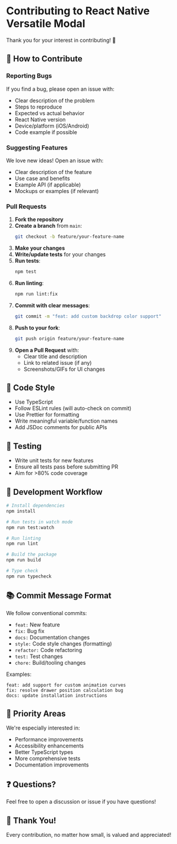 # Contributing to React Native Versatile Modal

Thank you for your interest in contributing! 🎉

## 🤝 How to Contribute

### Reporting Bugs

If you find a bug, please open an issue with:

- Clear description of the problem
- Steps to reproduce
- Expected vs actual behavior
- React Native version
- Device/platform (iOS/Android)
- Code example if possible

### Suggesting Features

We love new ideas! Open an issue with:

- Clear description of the feature
- Use case and benefits
- Example API (if applicable)
- Mockups or examples (if relevant)

### Pull Requests

1. **Fork the repository**
2. **Create a branch** from `main`:
   ```bash
   git checkout -b feature/your-feature-name
   ```
3. **Make your changes**
4. **Write/update tests** for your changes
5. **Run tests**:
   ```bash
   npm test
   ```
6. **Run linting**:
   ```bash
   npm run lint:fix
   ```
7. **Commit with clear messages**:
   ```bash
   git commit -m "feat: add custom backdrop color support"
   ```
8. **Push to your fork**:
   ```bash
   git push origin feature/your-feature-name
   ```
9. **Open a Pull Request** with:
   - Clear title and description
   - Link to related issue (if any)
   - Screenshots/GIFs for UI changes

## 📝 Code Style

- Use TypeScript
- Follow ESLint rules (will auto-check on commit)
- Use Prettier for formatting
- Write meaningful variable/function names
- Add JSDoc comments for public APIs

## 🧪 Testing

- Write unit tests for new features
- Ensure all tests pass before submitting PR
- Aim for >80% code coverage

## 🔄 Development Workflow

```bash
# Install dependencies
npm install

# Run tests in watch mode
npm run test:watch

# Run linting
npm run lint

# Build the package
npm run build

# Type check
npm run typecheck
```

## 📚 Commit Message Format

We follow conventional commits:

- `feat:` New feature
- `fix:` Bug fix
- `docs:` Documentation changes
- `style:` Code style changes (formatting)
- `refactor:` Code refactoring
- `test:` Test changes
- `chore:` Build/tooling changes

Examples:

```
feat: add support for custom animation curves
fix: resolve drawer position calculation bug
docs: update installation instructions
```

## 🎯 Priority Areas

We're especially interested in:

- Performance improvements
- Accessibility enhancements
- Better TypeScript types
- More comprehensive tests
- Documentation improvements

## ❓ Questions?

Feel free to open a discussion or issue if you have questions!

## 🙏 Thank You!

Every contribution, no matter how small, is valued and appreciated!
